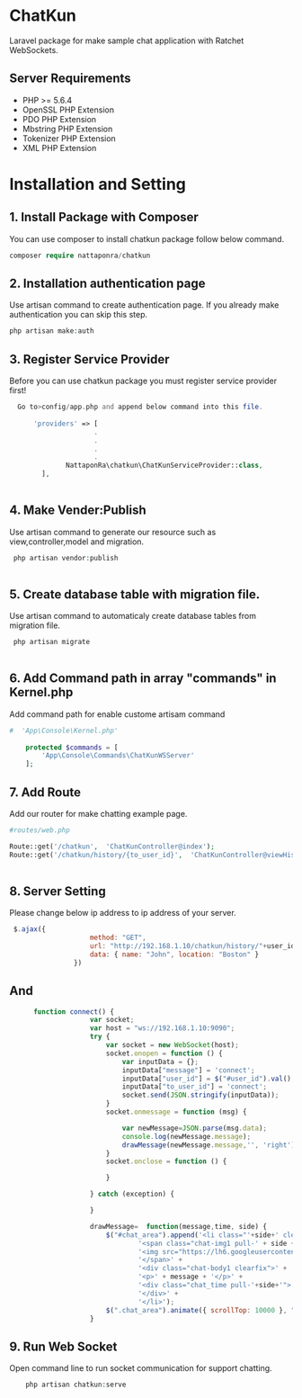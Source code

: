 # ChatKun
Laravel package for make sample chat application with Ratchet WebSockets.

## Server Requirements
- PHP >= 5.6.4
- OpenSSL PHP Extension
- PDO PHP Extension
- Mbstring PHP Extension
- Tokenizer PHP Extension
- XML PHP Extension


# Installation and Setting

## 1. Install Package with Composer
You can use composer to install chatkun package follow below command.
```php
composer require nattaponra/chatkun
```

## 2. Installation authentication page
Use artisan command to create authentication page. If you already make authentication you can skip this step.
```php
php artisan make:auth
```
## 3. Register Service Provider
Before you can use chatkun package you must register service provider first!
```php
  Go to>config/app.php and append below command into this file.
  
      'providers' => [
                     .
                     .
                     .
                     .
              NattaponRa\chatkun\ChatKunServiceProvider::class,
        ],
 
```

## 4. Make Vender:Publish
Use artisan command to generate our resource such as view,controller,model and migration.
```php
 php artisan vendor:publish
    
```

## 5. Create database table with migration file.
Use artisan command to automaticaly create database tables from migration file.
```php
 php artisan migrate
    
```
## 6. Add Command path in array "commands" in Kernel.php 
Add command path for enable custome artisam command
```php
#  'App\Console\Kernel.php'
 
    protected $commands = [
        'App\Console\Commands\ChatKunWSServer'
    ];
```
   

## 7. Add Route 
Add our router for make chatting example page.
```php
#routes/web.php

Route::get('/chatkun',  'ChatKunController@index');
Route::get('/chatkun/history/{to_user_id}',  'ChatKunController@viewHistory');
   
```
## 8. Server Setting
Please change below ip address to ip address of your server.
```javascript
 $.ajax({
                    method: "GET",
                    url: "http://192.168.1.10/chatkun/history/"+user_id,
                    data: { name: "John", location: "Boston" }
                })
```
## And
```javascript
      function connect() {
                    var socket;
                    var host = "ws://192.168.1.10:9090";
                    try {
                        var socket = new WebSocket(host);
                        socket.onopen = function () {
                            var inputData = {};
                            inputData["message"] = 'connect';
                            inputData["user_id"] = $("#user_id").val();
                            inputData["to_user_id"] = 'connect';
                            socket.send(JSON.stringify(inputData));
                        }
                        socket.onmessage = function (msg) {

                            var newMessage=JSON.parse(msg.data);
                            console.log(newMessage.message);
                            drawMessage(newMessage.message,'', 'right');
                        }
                        socket.onclose = function () {

                        }

                    } catch (exception) {

                    }

                    drawMessage=  function(message,time, side) {
                        $("#chat_area").append('<li class="'+side+' clearfix ">' +
                                '<span class="chat-img1 pull-' + side + '">' +
                                '<img src="https://lh6.googleusercontent.com/-y-MY2satK-E/AAAAAAAAAAI/AAAAAAAAAJU/ER_hFddBheQ/photo.jpg" alt="User Avatar" class="img-circle">' +
                                '</span>' +
                                '<div class="chat-body1 clearfix">' +
                                '<p>' + message + '</p>' +
                                '<div class="chat_time pull-'+side+'">'+time+'</div>' +
                                '</div>' +
                                '</li>');
                        $(".chat_area").animate({ scrollTop: 10000 }, "fast");
                    }

```


## 9. Run Web Socket
Open command line to run socket communication for support chatting.
```php
    php artisan chatkun:serve
```


